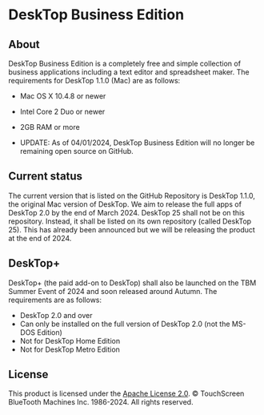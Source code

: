 # DeskTop Business Edition

## About

DeskTop Business Edition is a completely free and simple collection of business applications including a text editor and spreadsheet maker. The requirements for DeskTop 1.1.0 (Mac) are as follows:

- Mac OS X 10.4.8 or newer
- Intel Core 2 Duo or newer
- 2GB RAM or more

- UPDATE: As of 04/01/2024, DeskTop Business Edition will no longer be remaining open source on GitHub.

## Current status

The current version that is listed on the GitHub Repository is DeskTop 1.1.0, the original Mac version of DeskTop. We aim to release the full apps of DeskTop 2.0 by the end of March 2024. DeskTop 25 shall not be on this repository. Instead, it shall be listed on its own repository (called DeskTop 25). This has already been announced but we will be releasing the product at the end of 2024.

## DeskTop+

DeskTop+ (the paid add-on to DeskTop) shall also be launched on the TBM Summer Event of 2024 and soon released around Autumn. The requirements are as follows:

- DeskTop 2.0 and over
- Can only be installed on the full version of DeskTop 2.0 (not the MS-DOS Edition)
- Not for DeskTop Home Edition
- Not for DeskTop Metro Edition

## License

This product is licensed under the [Apache License 2.0](https://github.com/TouchScreen-BlueTooth-Machines/DeskTop-Business-Edition/blob/main/LICENSE). © TouchScreen BlueTooth Machines Inc. 1986-2024. All rights reserved.
